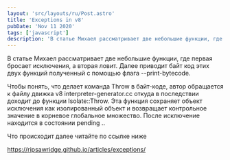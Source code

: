 ```yaml
---
layout: 'src/layouts/ru/Post.astro'
title: 'Exceptions in v8'
pubDate: 'Nov 11 2020'
tags: ['javascript']
description: 'В статье Михаел рассматривает две небольшие функции, где первая бросает исключения, а вторая ловит. Далее приводит байт код этих двух функций полученный с помощью флага --print-bytecode...'
---
```


В статье Михаел рассматривает две небольшие функции, где первая бросает исключения, а вторая ловит. Далее приводит байт код этих двух функций полученный с помощью флага --print-bytecode.

Чтобы понять, что делает команда Throw в байт-коде, автор обращается к файлу движка v8 interpreter-generator.cc откуда в последствии доходит до функции Isolate::Throw. Эта функция сохраняет объект исключения как изолированный объект
и возвращает контрольное значение в корневое глобальное множество. После исключение находится в состоянии pending ..

Что происходит далее читайте по ссылке ниже

https://ripsawridge.github.io/articles/exceptions/
